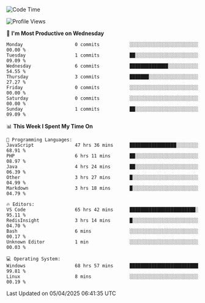 <!--START_SECTION:waka-->
![Code Time](http://img.shields.io/badge/Code%20Time-4%2C550%20hrs%2055%20mins-blue)

![Profile Views](http://img.shields.io/badge/Profile%20Views-7-blue)

📅 **I'm Most Productive on Wednesday** 

```text
Monday                   0 commits           ░░░░░░░░░░░░░░░░░░░░░░░░░   00.00 % 
Tuesday                  1 commits           ██░░░░░░░░░░░░░░░░░░░░░░░   09.09 % 
Wednesday                6 commits           ██████████████░░░░░░░░░░░   54.55 % 
Thursday                 3 commits           ███████░░░░░░░░░░░░░░░░░░   27.27 % 
Friday                   0 commits           ░░░░░░░░░░░░░░░░░░░░░░░░░   00.00 % 
Saturday                 0 commits           ░░░░░░░░░░░░░░░░░░░░░░░░░   00.00 % 
Sunday                   1 commits           ██░░░░░░░░░░░░░░░░░░░░░░░   09.09 % 
```


📊 **This Week I Spent My Time On** 

```text
💬 Programming Languages: 
JavaScript               47 hrs 36 mins      █████████████████░░░░░░░░   68.91 % 
PHP                      6 hrs 11 mins       ██░░░░░░░░░░░░░░░░░░░░░░░   08.97 % 
Java                     4 hrs 24 mins       ██░░░░░░░░░░░░░░░░░░░░░░░   06.39 % 
Other                    3 hrs 27 mins       █░░░░░░░░░░░░░░░░░░░░░░░░   04.99 % 
Markdown                 3 hrs 18 mins       █░░░░░░░░░░░░░░░░░░░░░░░░   04.79 % 

🔥 Editors: 
VS Code                  65 hrs 42 mins      ████████████████████████░   95.11 % 
RedisInsight             3 hrs 14 mins       █░░░░░░░░░░░░░░░░░░░░░░░░   04.70 % 
Bash                     6 mins              ░░░░░░░░░░░░░░░░░░░░░░░░░   00.17 % 
Unknown Editor           1 min               ░░░░░░░░░░░░░░░░░░░░░░░░░   00.03 % 

💻 Operating System: 
Windows                  68 hrs 57 mins      █████████████████████████   99.81 % 
Linux                    8 mins              ░░░░░░░░░░░░░░░░░░░░░░░░░   00.19 % 
```


 Last Updated on 05/04/2025 06:41:35 UTC
<!--END_SECTION:waka-->

